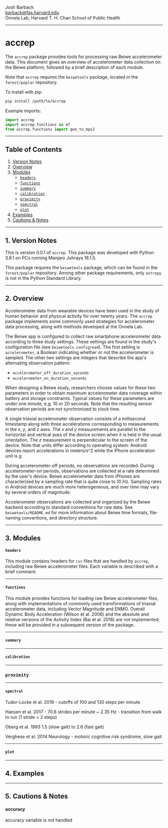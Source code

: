 Josh Barback  
barback@fas.harvard.edu  
Onnela Lab, Harvard T. H. Chan School of Public Health

___
accrep
===

The `accrep` package provides tools for processing raw Beiwe accelerometer data.  This document gives an overview of accelerometer data collection on the Beiwe platform, followed by a brief description of each module.

Note that `accrep` requires the `beiwetools` package, located in the `forest/poplar` repository.  

To install with pip:

```bash
pip install /path/to/accrep
```

Example imports:

```python
import accrep
import accrep.functions as af
from accrep.functions import gee_to_mps2
```

___
## Table of Contents
1.  [Version Notes](#version)  
2.  [Overview](#overview)  
3.  [Modules](#modules)
    * [`headers`](#headers)  
	* [`functions`](#functions)  
	* [`summary`](#summary)  
	* [`calibration`](#calibration)  
	* [`proximity`](#proximity)  
	* [`spectral`](#spectral)  
	* [`plot`](#plot)  	
4.  [Examples](#examples)  
5.  [Cautions & Notes](#cautions)  


___
## 1. Version Notes <a name="version"/>  


This is version 0.0.1 of `accrep`.  This package was developed with Python 3.8.1 on PCs running Manjaro Juhraya 18.1.5.

This package requires the `beiwetools` package, which can be found in the `forest/poplar` repository.  Among other package requirements, only `astropy` is not in the Python Standard Library.

___
## 2. Overview <a name="version"/>

Accelerometer data from wearable devices have been used in the study of human behavior and physical activity for over twenty years.  The `accrep` package implements some commonly used strategies for accelerometer data processing, along with methods developed at the Onnela Lab.

The Beiwe app is configured to collect raw smartphone accelerometer data according to three study settings.  These settings are found in the study's configuration file (see `beiwetools.configread`).  The first setting is `accelerometer`, a Boolean indicating whether or not the accelerometer is sampled.  The other two settings are integers that describe the app's alternating observation pattern:

* `accelerometer_off_duration_seconds`
* `accelerometer_on_duration_seconds`

When designing a Beiwe study, researchers choose values for these two parameters in order to obtain maximum accelerometer data coverage within battery and storage constraints.  Typical values for these parameters are under one minute, e.g. 10 or 20 seconds.  Note that the resulting sensor observation periods are not synchronized to clock time.

A single triaxial accelerometer observation consists of a millisecond timestamp along with three accelerations corresponding to measurements in the *x*, *y*, and *z* axes.  The *x* and *y* measurements are parallel to the horizontal and vertical axes of the device screen when it is held in the usual orientation.  The *z* measurement is perpendicular to the screen of the device.  Note that units differ according to operating system:  Android devices report accelerations in meters/s^2 while the iPhone acceleration unit is *g*.

During accelerometer-off periods, no observations are recorded.  During accelerometer-on periods, observations are collected at a rate determined by the user's device.  Beiwe accelerometer data from iPhones are characterized by a sampling rate that is quite close to 10 Hz.  Sampling rates in Android devices are much more heterogeneous, and over time may vary by several orders of magnitude.

Accelerometer observations are collected and organized by the Beiwe backend according to standard conventions for raw data.  See `beiwetools/README.md` for more information about Beiwe time formats, file-naming conventions, and directory structure.

___
## 3. Modules <a name="modules"/>

#### `headers` <a name="headers"/>
This module contains headers for `csv` files that are handled by `accrep`, including raw Beiwe accelerometer files.  Each variable is described with a brief comment.

___
#### `functions` <a name="functions"/>
This module provides functions for loading raw Beiwe accelerometer files, along with implementations of commonly used transformations of triaxial accelerometer data, including Vector Magnitude and ENMO. Overall Dynamic Body Acceleration (Wilson et al. 2006) and the absolute and relative versions of the Activity Index (Bai et al. 2016) are not implemented; these will be provided in a subsequent version of the package.

___
#### `summary` <a name="summary"/>


___
#### `calibration` <a name="calibration"/>


___

### `proximity` <a name="proximity"/>


___
#### `spectral` <a name="spectral"/>


Tudor-Locke et al. 2019 - cutoffs of 100 and 130 steps per minute.

Hansen et al. 2017 - 
70.6  strides per minute ~ 2.35 Hz - transition from walk to run (1 stride = 2 steps)

Oberg et al. 1993
1.5 (slow gait) to 2.6 (fast gait)

Verghese et al. 2014
Neurology - motoric cognitive risk syndrome, slow gait

___
#### `plot` <a name="plot"/>

___
## 4. Examples <a name="examples"/>

___
## 5. Cautions & Notes <a name="cautions"/>

#### accuracy
accuracy variable is not handled


